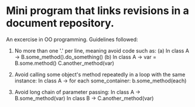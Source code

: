 # Mini program that links revisions in a document repository.

An excercise in OO programming.  Guidelines followed:
  1. No more than one '.' per line, meaning avoid code such as:
       (a) In class A -> B.some_method().do_something()
       (b) In class A -> var = B.some.method()
                         C.another_method(var)
                     
  2. Avoid calling some object's method repeatedly in a loop with the same instance:
       In class A -> for each some_container:
                        b.some_method(each)
                        
  3. Avoid long chain of parameter passing:
       In class A -> B.some_method(var)
       In class B -> C.another_method(var)
       
